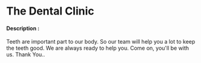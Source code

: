 <h1>The Dental Clinic</h1>

<h4>Description : </h4>
<p>Teeth are important part to our body. So our team will help you a lot to keep the teeth good. We are always ready to help you. Come on, you'll be with us. Thank You..</P>
